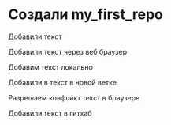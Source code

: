 ﻿# Создали my_first_repo

Добавили текст

Добавили текст через веб браузер

Добавим текст локально

Добавили в текст в новой ветке

Разрешаем конфликт текст в браузере

Добавили текст в гитхаб
